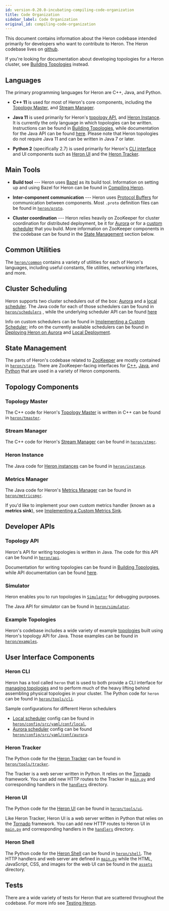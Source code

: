 ```yaml
---
id: version-0.20.0-incubating-compiling-code-organization
title: Code Organization
sidebar_label: Code Organization
original_id: compiling-code-organization
---
```

<!--
    Licensed to the Apache Software Foundation (ASF) under one
    or more contributor license agreements.  See the NOTICE file
    distributed with this work for additional information
    regarding copyright ownership.  The ASF licenses this file
    to you under the Apache License, Version 2.0 (the
    "License"); you may not use this file except in compliance
    with the License.  You may obtain a copy of the License at
      http://www.apache.org/licenses/LICENSE-2.0
    Unless required by applicable law or agreed to in writing,
    software distributed under the License is distributed on an
    "AS IS" BASIS, WITHOUT WARRANTIES OR CONDITIONS OF ANY
    KIND, either express or implied.  See the License for the
    specific language governing permissions and limitations
    under the License.
-->

This document contains information about the Heron codebase intended primarily
for developers who want to contribute to Heron. The Heron codebase lives on
[github](https://github.com/apache/incubator-heron/tree/master).

If you're looking for documentation about developing topologies for a Heron
cluster, see [Building Topologies](topology-development-topology-api-java) instead.

## Languages

The primary programming languages for Heron are C++, Java, and Python.

* **C++ 11** is used for most of Heron's core components, including the
[Topology Master](heron-architecture#topology-master), and
[Stream Manager](heron-architecture#stream-manager).

* **Java 11** is used primarily for Heron's [topology
API](heron-topology-concepts), and [Heron Instance](heron-architecture#heron-instance).
It is currently the only language in which topologies can be written. Instructions can be found
in [Building Topologies](../../developers/java/topologies), while documentation for the Java
API can be found [here](/api/org/apache/heron/api/topology/package-summary.html). Please note that Heron topologies do not require Java 11 and can be written in Java 7 or later.

* **Python 2** (specifically 2.7) is used primarily for Heron's [CLI interface](user-manuals-heron-cli) and UI components such as [Heron UI](user-manuals-heron-ui) and the [Heron Tracker](user-manuals-heron-tracker-runbook).

## Main Tools

* **Build tool** --- Heron uses [Bazel](http://bazel.io/) as its build tool.
Information on setting up and using Bazel for Heron can be found in [Compiling Heron](compiling-overview).

* **Inter-component communication** --- Heron uses [Protocol
Buffers](https://developers.google.com/protocol-buffers/?hl=en) for
communication between components. Most `.proto` definition files can be found in
[`heron/proto`](https://github.com/apache/incubator-heron/tree/master/heron/proto).

* **Cluster coordination** --- Heron relies heavily on ZooKeeper for cluster
coordination for distributed deployment, be it for [Aurora](schedulers-aurora-cluster) or for a [custom
scheduler](extending-heron-scheduler) that you build. More information on ZooKeeper
components in the codebase can be found in the [State
Management](#state-management) section below.

## Common Utilities

The [`heron/common`](https://github.com/apache/incubator-heron/tree/master/heron/common) contains a variety of
utilities for each of Heron's languages, including useful constants, file
utilities, networking interfaces, and more.

## Cluster Scheduling

Heron supports two cluster schedulers out of the box:
[Aurora](schedulers-aurora-cluster) and a [local
scheduler](schedulers-local). The Java code for each of those
schedulers can be found in [`heron/schedulers`](https://github.com/apache/incubator-heron/tree/master/heron/schedulers)
, while the underlying scheduler API can be found [here](/api/org/apache/heron/spi/scheduler/package-summary.html)

Info on custom schedulers can be found in [Implementing a Custom
Scheduler](extending-heron-scheduler); info on the currently available schedulers
can be found in [Deploying Heron on
Aurora](schedulers-aurora-cluster) and [Local
Deployment](schedulers-local).

## State Management

The parts of Heron's codebase related to
[ZooKeeper](http://zookeeper.apache.org/) are mostly contained in
[`heron/state`](https://github.com/apache/incubator-heron/tree/master/heron/state). There are ZooKeeper-facing
interfaces for [C++](https://github.com/apache/incubator-heron/tree/master/heron/state/src/cpp),
[Java](https://github.com/apache/incubator-heron/tree/master/heron/state/src/java), and
[Python](https://github.com/apache/incubator-heron/tree/master/heron/state/src/python) that are used in a variety of
Heron components.

## Topology Components

### Topology Master

The C++ code for Heron's [Topology
Master](heron-architecture#topology-master) is written in C++ can be
found in [`heron/tmaster`](https://github.com/apache/incubator-heron/tree/master/heron/tmaster).

### Stream Manager

The C++ code for Heron's [Stream
Manager](heron-architecture#stream-manager) can be found in
[`heron/stmgr`](https://github.com/apache/incubator-heron/tree/master/heron/stmgr).

### Heron Instance

The Java code for [Heron
instances](heron-architecture#heron-instance) can be found in
[`heron/instance`](https://github.com/apache/incubator-heron/tree/master/heron/instance).

### Metrics Manager

The Java code for Heron's [Metrics
Manager](heron-architecture#metrics-manager) can be found in
[`heron/metricsmgr`](https://github.com/apache/incubator-heron/tree/master/heron/metricsmgr).

If you'd like to implement your own custom metrics handler (known as a **metrics
sink**), see [Implementing a Custom Metrics Sink](extending-heron-metric-sink).

## Developer APIs

### Topology API

Heron's API for writing topologies is written in Java. The code for this API can
be found in [`heron/api`](https://github.com/apache/incubator-heron/tree/master/heron/api).

Documentation for writing topologies can be found in [Building
Topologies](topology-development-topology-api-java), while API documentation can be found
[here](/api/org/apache/heron/api/topology/package-summary.html).

### Simulator

Heron enables you to run topologies in [`Simulator`](guides-simulator-mode)
for debugging purposes.

The Java API for simulator can be found in
[`heron/simulator`](/api/org/apache/heron/simulator/package-summary.html).

### Example Topologies

Heron's codebase includes a wide variety of example
[topologies](heron-topology-concepts) built using Heron's topology API for
Java. Those examples can be found in
[`heron/examples`](https://github.com/apache/incubator-heron/tree/master/heron/examples).

## User Interface Components

### Heron CLI

Heron has a tool called `heron` that is used to both provide a CLI interface
for [managing topologies](user-manuals-heron-cli) and to perform much of
the heavy lifting behind assembling physical topologies in your cluster.
The Python code for `heron` can be found in
[`heron/tools/cli`](https://github.com/apache/incubator-heron/tree/master/heron/tools/cli).

Sample configurations for different Heron schedulers

* [Local scheduler](schedulers-local) config can be found in [`heron/config/src/yaml/conf/local`](https://github.com/apache/incubator-heron/tree/master/heron/config/src/yaml/conf/local),
* [Aurora scheduler](schedulers-aurora-cluster) config can be found [`heron/config/src/yaml/conf/aurora`]({https://github.com/apache/incubator-heron/tree/master/heron/config/src/yaml/conf/aurora).

### Heron Tracker

The Python code for the [Heron Tracker](user-manuals-heron-tracker-runbook) can be
found in [`heron/tools/tracker`](https://github.com/apache/incubator-heron/tree/master/heron/tools/tracker).

The Tracker is a web server written in Python. It relies on the
[Tornado](http://www.tornadoweb.org/en/stable/) framework. You can add new HTTP
routes to the Tracker in
[`main.py`](https://github.com/apache/incubator-heron/tree/master/heron/tools/tracker/src/python/main.py) and
corresponding handlers in the
[`handlers`](https://github.com/apache/incubator-heron/tree/master/heron/tools/tracker/src/python/handlers) directory.

### Heron UI

The Python code for the [Heron UI](user-manuals-heron-ui) can be found in
[`heron/tools/ui`](https://github.com/apache/incubator-heron/tree/master/heron/tools/ui).

Like Heron Tracker, Heron UI is a web server written in Python that relies on
the [Tornado](http://www.tornadoweb.org/en/stable/) framework. You can add new
HTTP routes to Heron UI in
[`main.py`](https://github.com/apache/incubator-heron/tree/master/heron/web/source/python/main.py) and corresponding
handlers in the [`handlers`](https://github.com/apache/incubator-heron/tree/master/heron/web/source/python/handlers)
directory.

### Heron Shell

The Python code for the [Heron Shell](user-manuals-heron-shell) can be
found in [`heron/shell`](https://github.com/apache/incubator-heron/tree/master/heron/shell). The HTTP handlers and
web server are defined in
[`main.py`](https://github.com/apache/incubator-heron/tree/master/heron/shell/src/python/main.py) while the HTML,
JavaScript, CSS, and images for the web UI can be found in the
[`assets`](https://github.com/apache/incubator-heron/tree/master/heron/shell/assets) directory.

## Tests

There are a wide variety of tests for Heron that are scattered throughout the
codebase. For more info see [Testing Heron](compiling-running-tests).
